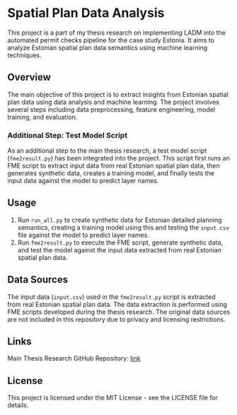 # Spatial Plan Data Analysis

This project is a part of my thesis research on implementing LADM into the automated permit checks pipeline for the case study Estonia. It aims to analyze Estonian spatial plan data semantics using machine learning techniques.

## Overview

The main objective of this project is to extract insights from Estonian spatial plan data using data analysis and machine learning. The project involves several steps including data preprocessing, feature engineering, model training, and evaluation.

### Additional Step: Test Model Script

As an additional step to the main thesis research, a test model script (`fme2result.py`) has been integrated into the project. This script first runs an FME script to extract input data from real Estonian spatial plan data, then generates synthetic data, creates a training model, and finally tests the input data against the model to predict layer names.

## Usage

1. Run `run_all.py` to create synthetic data for Estonian detailed planning semantics, creating a training model using this and testing the `input.csv` file against the model to predict layer names.
2. Run `fme2result.py` to execute the FME script, generate synthetic data, and test the model against the input data extracted from real Estonian spatial plan data.

## Data Sources

The input data (`input.csv`) used in the `fme2result.py` script is extracted from real Estonian spatial plan data. The data extraction is performed using FME scripts developed during the thesis research. The original data sources are not included in this repository due to privacy and licensing restrictions.

## Links

Main Thesis Research GitHub Repository: [link](https://github.com/simaybtm/xxx)

## License

This project is licensed under the MIT License - see the LICENSE file for details.
